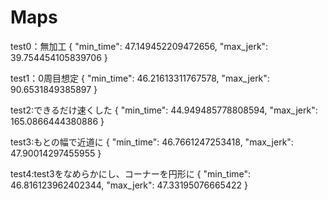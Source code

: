 # Maps

test0：無加工
{
    "min_time": 47.149452209472656,
    "max_jerk": 39.754454105839706
}

test1：0周目想定
{
    "min_time": 46.21613311767578,
    "max_jerk": 90.6531849385897
}

test2:できるだけ速くした
{
    "min_time": 44.949485778808594,
    "max_jerk": 165.0866444380886
}

test3:もとの幅で近道に
{
    "min_time": 46.7661247253418,
    "max_jerk": 47.90014297455955
}

test4:test3をなめらかにし、コーナーを円形に
{
    "min_time": 46.816123962402344,
    "max_jerk": 47.33195076665422
}
